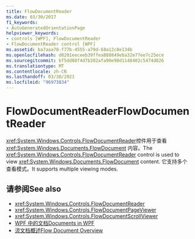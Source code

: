 ```yaml
---
title: FlowDocumentReader
ms.date: 03/30/2017
f1_keywords:
- AutoGeneratedOrientationPage
helpviewer_keywords:
- controls [WPF], FlowDocumentReader
- FlowDocumentReader control [WPF]
ms.assetid: ba7aaa70-f77b-4555-a79d-68a12c8e134b
ms.openlocfilehash: d8201eeceeb39ffea888849eba32e77ee7c25ece
ms.sourcegitcommit: bf5dd80f4d7b202afa90e90d1148402c5474d826
ms.translationtype: MT
ms.contentlocale: zh-CN
ms.lasthandoff: 03/30/2021
ms.locfileid: "96973834"
---
```

# <a name="flowdocumentreader"></a><span data-ttu-id="ba084-102">FlowDocumentReader</span><span class="sxs-lookup"><span data-stu-id="ba084-102">FlowDocumentReader</span></span>
<span data-ttu-id="ba084-103"><xref:System.Windows.Controls.FlowDocumentReader>控件用于查看 <xref:System.Windows.Documents.FlowDocument> 内容。</span><span class="sxs-lookup"><span data-stu-id="ba084-103">The <xref:System.Windows.Controls.FlowDocumentReader> control is used to view <xref:System.Windows.Documents.FlowDocument> content.</span></span> <span data-ttu-id="ba084-104">它支持多个查看模式。</span><span class="sxs-lookup"><span data-stu-id="ba084-104">It supports multiple viewing modes.</span></span>  
  
## <a name="see-also"></a><span data-ttu-id="ba084-105">请参阅</span><span class="sxs-lookup"><span data-stu-id="ba084-105">See also</span></span>

- <xref:System.Windows.Controls.FlowDocumentReader>
- <xref:System.Windows.Controls.FlowDocumentPageViewer>
- <xref:System.Windows.Controls.FlowDocumentScrollViewer>
- [<span data-ttu-id="ba084-106">WPF 中的文档</span><span class="sxs-lookup"><span data-stu-id="ba084-106">Documents in WPF</span></span>](../advanced/documents-in-wpf.md)
- [<span data-ttu-id="ba084-107">流文档概述</span><span class="sxs-lookup"><span data-stu-id="ba084-107">Flow Document Overview</span></span>](../advanced/flow-document-overview.md)
